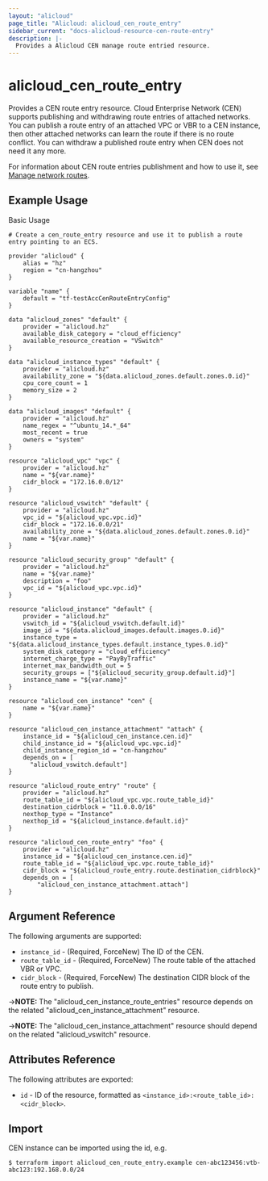 ```yaml
---
layout: "alicloud"
page_title: "Alicloud: alicloud_cen_route_entry"
sidebar_current: "docs-alicloud-resource-cen-route-entry"
description: |-
  Provides a Alicloud CEN manage route entried resource.
---
```


# alicloud\_cen_route_entry

Provides a CEN route entry resource. Cloud Enterprise Network (CEN) supports publishing and withdrawing route entries of attached networks. You can publish a route entry of an attached VPC or VBR to a CEN instance, then other attached networks can learn the route if there is no route conflict. You can withdraw a published route entry when CEN does not need it any more.

For information about CEN route entries publishment and how to use it, see [Manage network routes](https://www.alibabacloud.com/help/doc-detail/86980.htm).

## Example Usage

Basic Usage

```
# Create a cen_route_entry resource and use it to publish a route entry pointing to an ECS.

provider "alicloud" {
    alias = "hz"
    region = "cn-hangzhou"
}

variable "name" {
    default = "tf-testAccCenRouteEntryConfig"
}

data "alicloud_zones" "default" {
    provider = "alicloud.hz"
    available_disk_category = "cloud_efficiency"
    available_resource_creation = "VSwitch"
}

data "alicloud_instance_types" "default" {
    provider = "alicloud.hz"
    availability_zone = "${data.alicloud_zones.default.zones.0.id}"
    cpu_core_count = 1
    memory_size = 2
}

data "alicloud_images" "default" {
    provider = "alicloud.hz"
    name_regex = "^ubuntu_14.*_64"
    most_recent = true
    owners = "system"
}

resource "alicloud_vpc" "vpc" {
    provider = "alicloud.hz"
    name = "${var.name}"
    cidr_block = "172.16.0.0/12"
}

resource "alicloud_vswitch" "default" {
    provider = "alicloud.hz"
    vpc_id = "${alicloud_vpc.vpc.id}"
    cidr_block = "172.16.0.0/21"
    availability_zone = "${data.alicloud_zones.default.zones.0.id}"
    name = "${var.name}"
}

resource "alicloud_security_group" "default" {
    provider = "alicloud.hz"
    name = "${var.name}"
    description = "foo"
    vpc_id = "${alicloud_vpc.vpc.id}"
}

resource "alicloud_instance" "default" {
    provider = "alicloud.hz"
    vswitch_id = "${alicloud_vswitch.default.id}"
    image_id = "${data.alicloud_images.default.images.0.id}"
    instance_type = "${data.alicloud_instance_types.default.instance_types.0.id}"
    system_disk_category = "cloud_efficiency"
    internet_charge_type = "PayByTraffic"
    internet_max_bandwidth_out = 5
    security_groups = ["${alicloud_security_group.default.id}"]
    instance_name = "${var.name}"
}

resource "alicloud_cen_instance" "cen" {
    name = "${var.name}"
}

resource "alicloud_cen_instance_attachment" "attach" {
    instance_id = "${alicloud_cen_instance.cen.id}"
    child_instance_id = "${alicloud_vpc.vpc.id}"
    child_instance_region_id = "cn-hangzhou"
    depends_on = [
      "alicloud_vswitch.default"]
}

resource "alicloud_route_entry" "route" {
    provider = "alicloud.hz"
    route_table_id = "${alicloud_vpc.vpc.route_table_id}"
    destination_cidrblock = "11.0.0.0/16"
    nexthop_type = "Instance"
    nexthop_id = "${alicloud_instance.default.id}"
}

resource "alicloud_cen_route_entry" "foo" {
    provider = "alicloud.hz"
    instance_id = "${alicloud_cen_instance.cen.id}"
    route_table_id = "${alicloud_vpc.vpc.route_table_id}"
    cidr_block = "${alicloud_route_entry.route.destination_cidrblock}"
    depends_on = [
        "alicloud_cen_instance_attachment.attach"]
}
```
## Argument Reference

The following arguments are supported:

* `instance_id` - (Required, ForceNew) The ID of the CEN.
* `route_table_id` - (Required, ForceNew) The route table of the attached VBR or VPC.
* `cidr_block` - (Required, ForceNew) The destination CIDR block of the route entry to publish.

->**NOTE:** The "alicloud_cen_instance_route_entries" resource depends on the related "alicloud_cen_instance_attachment" resource.

->**NOTE:** The "alicloud_cen_instance_attachment" resource should depend on the related "alicloud_vswitch" resource.

## Attributes Reference

The following attributes are exported:

* `id` - ID of the resource, formatted as `<instance_id>:<route_table_id>:<cidr_block>`.

## Import

CEN instance can be imported using the id, e.g.

```
$ terraform import alicloud_cen_route_entry.example cen-abc123456:vtb-abc123:192.168.0.0/24
```

